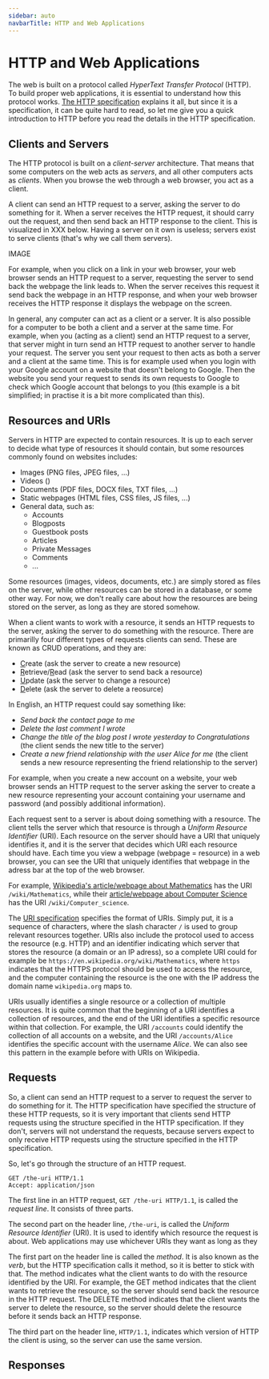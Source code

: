 ```yaml
---
sidebar: auto
navbarTitle: HTTP and Web Applications
---
```


# HTTP and Web Applications
The web is built on a protocol called *HyperText Transfer Protocol* (HTTP). To build proper web applications, it is essential to understand how this protocol works. [The HTTP specification](https://tools.ietf.org/html/rfc2616) explains it all, but since it is a specification, it can be quite hard to read, so let me give you a quick introduction to HTTP before you read the details in the HTTP specification.

## Clients and Servers
The HTTP protocol is built on a *client-server* architecture. That means that some computers on the web acts as *servers*, and all other computers acts as *clients*. When you browse the web through a web browser, you act as a client. 

A client can send an HTTP request to a server, asking the server to do something for it. When a server receives the HTTP request, it should carry out the request, and then send back an HTTP response to the client. This is visualized in XXX below. Having a server on it own is useless; servers exist to serve clients (that's why we call them servers).

IMAGE

For example, when you click on a link in your web browser, your web browser sends an HTTP request to a server, requesting the server to send back the webpage the link leads to. When the server receives this request it send back the webpage in an HTTP response, and when your web browser receives the HTTP response it displays the webpage on the screen.

In general, any computer can act as a client or a server. It is also possible for a computer to be both a client and a server at the same time. For example, when you (acting as a client) send an HTTP request to a server, that server might in turn send an HTTP request to another server to handle your request. The server you sent your request to then acts as both a server and a client at the same time. This is for example used when you login with your Google account on a website that doesn't belong to Google. Then the website you send your request to sends its own requests to Google to check which Google account that belongs to you (this example is a bit simplified; in practise it is a bit more complicated than this).

## Resources and URIs
Servers in HTTP are expected to contain resources. It is up to each server to decide what type of resources it should contain, but some resources commonly found on websites includes:

- Images (PNG files, JPEG files, ...)
- Videos ()
- Documents (PDF files, DOCX files, TXT files, ...)
- Static webpages (HTML files, CSS files, JS files, ...)
- General data, such as:
	- Accounts
	- Blogposts
	- Guestbook posts
	- Articles
	- Private Messages
	- Comments
	- ...

Some resources (images, videos, documents, etc.) are simply stored as files on the server, while other resources can be stored in a database, or some other way. For now, we don't really care about how the resources are being stored on the server, as long as they are stored somehow.

When a client wants to work with a resource, it sends an HTTP requests to the server, asking the server to do something with the resource. There are primarilly four different types of requests clients can send. These are known as CRUD operations, and they are: 

- <u>C</u>reate (ask the server to create a new resource)
- <u>R</u>etrieve/<u>R</u>ead (ask the server to send back a resource)
- <u>U</u>pdate (ask the server to change a resource)
- <u>D</u>elete (ask the server to delete a reosurce)

In English, an HTTP request could say something like:

- *Send back the contact page to me*
- *Delete the last comment I wrote*
- *Change the title of the blog post I wrote yesterday to Congratulations* (the client sends the new title to the server)
- *Create a new friend relationship with the user Alice for me* (the client sends a new resource representing the friend relationship to the server)

For example, when you create a new account on a website, your web browser sends an HTTP request to the server asking the server to create a new resource representing your account containing your username and password (and possibly additional information).

Each request sent to a server is about doing something with a resource. The client tells the server which that resource is through a *Uniform Resource Identifier* (URI). Each resource on the server should have a URI that uniquely identifies it, and it is the server that decides which URI each resource should have. Each time you view a webpage (webpage = resource) in a web browser, you can see the URI that uniquely identifies that webpage in the adress bar at the top of the web browser.

For example, [Wikipedia's article/webpage about Mathematics](https://en.wikipedia.org/wiki/Mathematics) has the URI `/wiki/Mathematics`, while their [article/webpage about Computer Science](https://en.wikipedia.org/wiki/Computer_science) has the URI `/wiki/Computer_science`.

The [URI specification](https://tools.ietf.org/html/rfc3986) specifies the format of URIs. Simply put, it is a sequence of characters, where the slash character `/` is used to group relevant resources together. URIs also include the protocol used to access the resource (e.g. HTTP) and an identifier indicating which server that stores the resource (a domain or an IP adress), so a complete URI could for example be `https://en.wikipedia.org/wiki/Mathematics`, where `https` indicates that the HTTPS protocol should be used to access the resource, and the computer containing the resource is the one with the IP address the domain name `wikipedia.org` maps to.

URIs usually identifies a single resource or a collection of multiple resources. It is quite common that the beginning of a URI identifies a collection of resources, and the end of the URI identifies a specific resource within that collection. For example, the URI `/accounts` could identify the collection of all accounts on a website, and the URI `/accounts/Alice` identifies the specific account with the username *Alice*. We can also see this pattern in the example before with URIs on Wikipedia.


## Requests
So, a client can send an HTTP request to a server to request the server to do something for it. The HTTP specification have specified the structure of these HTTP requests, so it is very important that clients send HTTP requests using the structure specified in the HTTP specification. If they don't, servers will not understand the requests, because servers expect to only receive HTTP requests using the structure specified in the HTTP specification.

So, let's go through the structure of an HTTP request.

```http
GET /the-uri HTTP/1.1
Accept: application/json
```

The first line in an HTTP request, `GET /the-uri HTTP/1.1`, is called the *request line*. It consists of three parts.

The second part on the header line, `/the-uri`, is called the *Uniform Resource Identifier* (URI). It is used to identify which resource the request is about. Web applications may use whichever URIs they want as long as they 

The first part on the header line is called the *method*. It is also known as the *verb*, but the HTTP specification calls it method, so it is better to stick with that. The method indicates what the client wants to do with the resource identified by the URI. For example, the GET method indicates that the client wants to retrieve the resource, so the server should send back the resource in the HTTP request. The DELETE method indicates that the client wants the server to delete the resource, so the server should delete the resource before it sends back an HTTP response.

The third part on the header line, `HTTP/1.1`, indicates which version of HTTP the client is using, so the server can use the same version.

## Responses